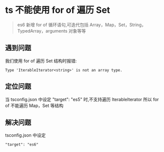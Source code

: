 # ts 不能使用 for of 遍历 Set
> es6 新增 for of 循环语句,可迭代包括 Array，Map，Set，String，TypedArray，arguments 对象等等

## 遇到问题
我们使用 for of 遍历 Set 结构时报错:

```
Type 'IterableIterator<string>' is not an array type.
```

## 定位问题
当 tsconfig.json 中设定 "target": "es5" 时,不支持遍历 IterableIterator 所以 for of 不能遍历 Map，Set 等结构

## 解决问题
tsconfig.json 中设定 

```
"target": "es6"
```